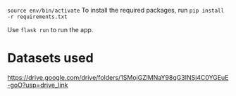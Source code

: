 `source env/bin/activate`
To install the required packages, run `pip install -r requirements.txt`

Use `flask run` to run the app.

# Datasets used
https://drive.google.com/drive/folders/1SMojGZlMNaY98qG3INSj4C0YGEuE-goO?usp=drive_link
